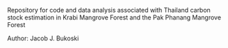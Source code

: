 Repository for code and data analysis associated with Thailand carbon stock estimation in Krabi Mangrove Forest and the Pak Phanang Mangrove Forest

Author: Jacob J. Bukoski
